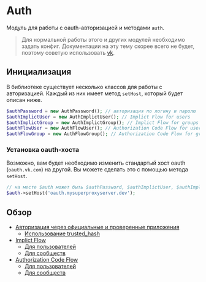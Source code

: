 # Auth
Модуль для работы с oauth-авторизацией и методами `auth`.

> Для нормальной работы этого и других модулей необходимо задать конфиг. Документации на эту тему скорее всего не будет, поэтому советую использовать [vk](vk.md).

## Инициализация
В библиотеке существует несколько классов для работы с авторизацией. Каждый из них имеет метод `setHost`, который будет описан ниже.

```php
$authPassword = new AuthPassword(); // авторизация по логину и паролю
$authImplictUser = new AuthImplictUser(); // Implict Flow for users
$authImplictGroup = new AuthImplictGroup(); // Implict Flow for groups
$authFlowUser = new AuthFlowUser(); // Authorization Code Flow for users
$authFlowGroup = new AuthFlowGroup(); // Authorization Code Flow for groups
```

### Установка oauth-хоста
Возможно, вам будет необходимо изменить стандартый хост oauth (`oauth.vk.com`) на другой. Вы можете сделать это с помощью метода `setHost`.

```php
// на месте $auth может быть $authPassword, $authImplictUser, $authImplictGroup, $authFlowUser, $authFlowGroup
$auth->setHost('oauth.mysuperproxyserver.dev');
```

## Обзор
* [Авторизация через официальные и проверенные приложения](official.md)
  - [Использование trusted_hash](trustedhash.md)
* [Implict Flow](implict.md)
	- [Для пользователей](implict.md#authimplictuser)
	- [Для сообществ](implict.md#authimplictgroup)
* [Authorization Code Flow](codeflow.md)
	- [Для пользователей](codeflow.md#authflowuser)
	- [Для сообществ](codeflow.md#authflowgroup)